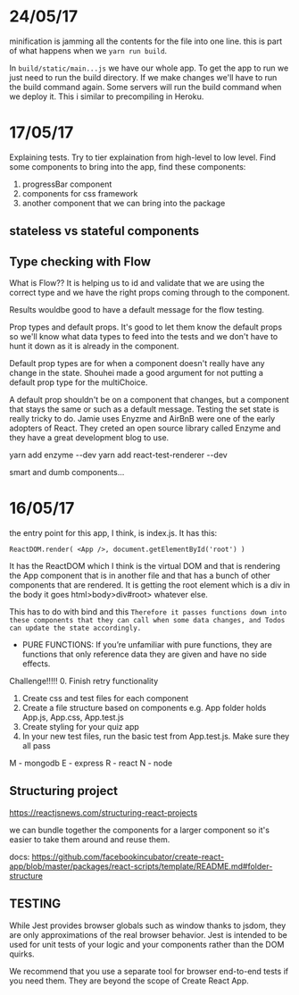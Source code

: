 # 24/05/17

minification is jamming all the contents for the file into one line. this is part of what happens when we `yarn run build`.

In `build/static/main...js` we have our whole app. To get the app to run we just need to run the build directory. If we make changes we'll have to run the build command again. Some servers will run the build command when we deploy it. This i similar to precompiling in Heroku.



# 17/05/17

Explaining tests. Try to tier explaination from high-level to low level.
Find some components to bring into the app, find these components:
1) progressBar component
2) components for css framework
3) another component that we can bring into the package

## stateless vs stateful components




## Type checking with Flow
What is Flow?? It is helping us to id and validate that we are using the correct type and we have the right props coming through to the component.

Results wouldbe good to have a default message for the flow testing.

Prop types and default props. It's good to let them know the default props so we'll know what data types to feed into the tests and we don't have to hunt it down as it is already in the component.

Default prop types are for when a component doesn't really have any change in the state. Shouhei made a good argument for not putting a default prop type for the multiChoice.

A default prop shouldn't be on a component that changes, but a component that stays the same or such as a default message. Testing the set state is really tricky to do. Jamie uses Enyzme and AirBnB were one of the early adopters of React. They creted an open source library called Enzyme and they have a great development blog to use.

yarn add enzyme --dev
yarn add react-test-renderer --dev

smart and dumb components...
# 16/05/17

the entry point for this app, I think, is index.js. It has this:

`ReactDOM.render(
  <App />,
  document.getElementById('root')
)`

It has the ReactDOM which I think is the virtual DOM and that is rendering the App component that is in another file and that has a bunch of other components that are rendered. It is getting the root element which is a div in the body it goes html>body>div#root> whatever else.

This has to do with bind and this `Therefore it passes functions down into these components that they can call when some data changes, and Todos can update the state accordingly.`

- PURE FUNCTIONS: If you’re unfamiliar with pure functions, they are functions that only reference data they are given and have no side effects.

Challenge!!!!!
0. Finish retry functionality
1. Create css and test files for each component
2. Create a file structure based on components e.g. App folder holds App.js, App.css, App.test.js
3. Create styling for your quiz app
4. In your new test files, run the basic test from App.test.js. Make sure they all pass

M - mongodb
E - express
R - react
N - node

## Structuring project

https://reactjsnews.com/structuring-react-projects

we can bundle together the components for a larger component so it's easier to take them around and reuse them.

docs: https://github.com/facebookincubator/create-react-app/blob/master/packages/react-scripts/template/README.md#folder-structure

## TESTING

While Jest provides browser globals such as window thanks to jsdom, they are only approximations of the real browser behavior. Jest is intended to be used for unit tests of your logic and your components rather than the DOM quirks.

We recommend that you use a separate tool for browser end-to-end tests if you need them. They are beyond the scope of Create React App.

